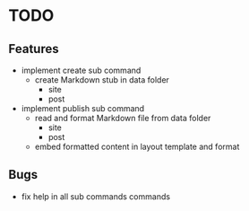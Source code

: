 # TODO

## Features

- implement create sub command
    - create Markdown stub in data folder
        - site
        - post
- implement publish sub command
    - read and format Markdown file from data folder
        - site
        - post
    - embed formatted content in layout template and format

## Bugs

- fix help in all sub commands commands